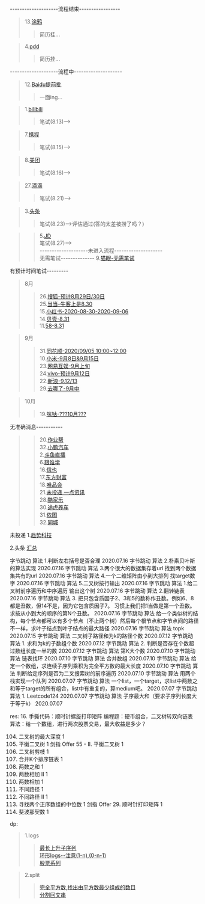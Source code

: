 --------------------流程结束-----------------
>13.[涂鸦](https://www.nowcoder.com/discuss/469857?type=all&order=time&pos=&page=1&channel=666&source_id=search_all)
>> 简历挂...  

>4.[pdd](https://careers.pinduoduo.com/campus/personal-center)
>> 简历挂...

--------------------流程中--------------------
>12.[Baidu提前批](https://talent.baidu.com/external/baidu/campus.html#/individualCenter)      
>> 一面ing...  

>1.[bilibili](https://app.mokahr.com/campus_apply/bilibili01/6205#/candidateHome/applications?_k=xefjj3)  
>> 笔试(8.13)-->  

>7.[携程](https://www.nowcoder.com/discuss/464321?type=all&order=time&pos=&page=6&channel=666&source_id=search_all)  
>> 笔试(8.15)-->  

>8.[美团](https://campus.meituan.com/apply-record)  
>> 笔试(8.16)-->  

>27.[滴滴]()  
>> 笔试(8.21)-->    

>3.[头条](https://job.bytedance.com/campus/position/application?referral_code=P5NGXS4)  
>> 笔试(8.23)-->评估通过(答的太差被捞了吗？)  

>>5.[JD](http://campus.jd.com/web/apply/myjob)    
>> 笔试(8.27)-->  
--------------------未进入流程--------------------  
无需笔试--------------
>9.[猫眼-无需笔试](https://www.nowcoder.com/discuss/462838?type=post&order=create&pos=&page=1&channel=666&source_id=search_post)

有预计时间笔试---------  
>8月
>>26.[搜狐-预计8月29日/30日]()  
>>25.[当当-牛客上是8.30](https://dangdangwang.zhiye.com/Portal/Apply/Index)  
>>15.[小红书-2020-08-30-2020-09-06](https://campus.liepin.com/apply/showapplylist/)      
>>14.[贝壳-8.31](http://campus.ke.com/Portal/Apply/Index)  
>>11.[58-8.31](http://campus.58.com/Portal/Apply/Index)  

>9月
>>31.[同花顺-2020/09/05 10:00~12:00](http://talent.10jqka.com.cn/default/usercenter/index/)     
>>10.[小米-9月8日&9月15日](http://campus.hr.xiaomi.com/#/candidateHome/applications)  
>>23.[网易互娱-9月上旬](https://game.campus.163.com/personal)  
>>24.[vivo-预计9月12日](https://hr.vivo.com/wt/vivo/web/templet1000/index/corpshowNewDeliveryRecordvivo!listApplyPosition?operational=0f6b1d412a49a6ed4da2313a8b2838d069b8a116cee85e2f0b51e0dc10b09fe4aabb5405b111de6fe0e1ca982d84ec9fbe3222b5e6c18799637da8bba746318b76ec65eeda80517339fe3e53302b1c355102cf9edcb02c0b3a9d29e7db739ecd4c86a2b256822693)      
>>22.[新浪-9.12/13](https://career.sina.com.cn/portal/myapply/?gql=glluemeuser%3D%257B%257Bglluemeuser.id%257D%257D%26record_type__ns%3DInternal%2520Transfer)  
>>29.[去哪了-9月中]()  

>10月    
>>19.[咪钴-???10月???](https://www.migu.cn/about/join/jobs-2-0-0.html)      

无准确消息-----------
>>20.[作业帮](https://job.zuoyebang.com/xiaoyuan.html#/candidateHome/applications)    
>>32.[小鹏汽车](https://app.mokahr.com/campus_apply/xiaopeng/22#/candidateHome/applications)  
>>2.[斗鱼直播](https://app.mokahr.com/m/candidate/applications/deliver-query/douyu)      
>>6.[跟谁学]()    
>>16.[信也](https://app.mokahr.com/campus_apply/paipaidai/6537#/candidateHome/applications)  
>>17.[东方财富](https://eastmoney.zhiye.com/Portal/Apply/Index)  
>>18.[唯品会](https://recruitment.corp.vipshop.com/wt/VIPS/web/index?brandCode=VIP#/pc)  
>>21.[未投递 一点资讯](hotjob.cn/wt/yidian/web/index/webPosition210!getAboutUs?columnId=1&recruitType=1&brandCode=1&twoColumnId=100504&projectId=)    
>>28.[酷家乐]()    
>>30.[途虎养车]()    
>>31.[依图](https://app.mokahr.com/m/candidate/applications/deliver-query/yitu-inc)  
>>32.[同城](http://i.51job.com/userset/my_apply.php?type=xy&lang=c)    
     
未投递
1.[趋势科技](https://www.nowcoder.com/discuss/477614?type=7&order=3&pos=89&page=1&source_id=discuss_center_7&channel=666)

2.头条
  [汇总](https://www.nowcoder.com/discuss/447791?type=2&channel=666&source_id=discuss_terminal_discuss_jinghua)  
  
字节跳动	算法	1.判断左右括号是否合理	2020.07.16
字节跳动	算法	2.朴素贝叶斯的算法实现	2020.07.16
字节跳动	算法	3.两个很大的数据集存着url 找到两个数据集共有的url	2020.07.16
字节跳动	算法	4.一个二维矩阵由小到大排列 找target数字	2020.07.16
字节跳动	算法	5.二叉树按行输出	2020.07.16
字节跳动	算法	1.给二叉树前序遍历和中序遍历 输出这个树	2020.07.16
字节跳动	算法	2.翻转链表	2020.07.16
字节跳动	算法	3. 把只包含质因子2、3和5的数称作丑数。例如6、8都是丑数，但14不是，因为它包含质因子7。 习惯上我们把1当做是第一个丑数。求按从小到大的顺序的第N个丑数。	2020.07.16
字节跳动	算法	给一个类似树的结构，每个节点都可以有多个节点（不止两个树）然后每个根节点和字节点间的路径不一样，求叶子结点到叶子结点的最大路径	2020.07.16
字节跳动	算法	topk	2020.07.15
字节跳动	算法	二叉树子路径和为k的路径个数	2020.07.12
字节跳动	算法	1. 求和为k的子数组个数	2020.07.12
字节跳动	算法	2. 判断是否存在个数超过数组长度一半的数	2020.07.12
字节跳动	算法	第K大个数	2020.07.10
字节跳动	算法	链表找环	2020.07.10
字节跳动	算法	合并数组	2020.07.10
字节跳动	算法	给定一个数组，求连续子序列乘积为完全平方数的最大长度	2020.07.10
字节跳动	算法	判断给定序列是否为二叉搜索树的前序遍历	2020.07.10
字节跳动	算法	用两个栈实现一个队列	2020.07.07
字节跳动	算法	一个list，一个target，求list中两数之和等于target的所有组合，list中有重复的，算medium吧。	2020.07.07
字节跳动	算法	1. Leetcode124	2020.07.07
字节跳动	算法	子序最大和（要求子序列长度大于等于k）	2020.07.07

res:
16. 手撕代码：顺时针螺旋打印矩阵
编程题：硬币组合，二叉树转双向链表
算法：给一个数组，进行两次股票交易，最大收益是多少？



104. 二叉树的最大深度	1
110. 平衡二叉树	1
剑指 Offer 55 - II. 平衡二叉树	1
814. 二叉树剪枝	1
23. 合并K个排序链表	1
1. 两数之和	1
445. 两数相加 II	1
2. 两数相加	1
62. 不同路径	1
63. 不同路径 II	1
4. 寻找两个正序数组的中位数	1
剑指 Offer 29. 顺时针打印矩阵	1
509. 斐波那契数	1


dp:  
>1.logs  
>>[最长上升子序列](https://leetcode-cn.com/problems/longest-increasing-subsequence/)  
>>[环形logs--注意(1-n),(0-n-1)](https://leetcode-cn.com/problems/house-robber-ii/)  
>>[股票系列](https://leetcode-cn.com/problems/best-time-to-buy-and-sell-stock-iv/)  

>2.split  
>>[完全平方数,找出由平方数最少组成的数目](https://leetcode-cn.com/problems/perfect-squares/submissions/)  
>>[分割回文串](https://leetcode-cn.com/problems/palindrome-partitioning/)  
    


